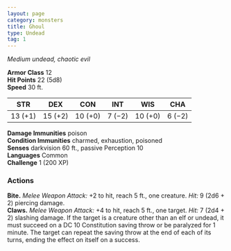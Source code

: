 ```yaml
---
layout: page
category: monsters
title: Ghoul
type: Undead
tag: 1
---
```

_Medium undead, chaotic evil_

**Armor Class** 12    
**Hit Points** 22 (5d8)    
**Speed** 30 ft. 

| STR     | DEX     | CON     | INT     | WIS     | CHA     |
|---------|---------|---------|---------|---------|---------|
| 13 (+1) | 15 (+2) | 10 (+0) | 7 (−2)  | 10 (+0) | 6 (−2)  |

**Damage Immunities** poison    
**Condition Immunities** charmed, exhaustion, poisoned    
**Senses** darkvision 60 ft., passive Perception 10    
**Languages** Common    
**Challenge** 1 (200 XP) 

### Actions    
**Bite.** _Melee Weapon Attack:_ +2 to hit, reach 5 ft., one creature. _Hit:_ 9 (2d6 + 2) piercing damage.    
**Claws.** _Melee Weapon Attack:_ +4 to hit, reach 5 ft., one target. _Hit:_ 7 (2d4 + 2) slashing damage. If the target is a creature other than an elf or undead, it must succeed on a DC 10 Constitution saving throw or be paralyzed for 1 minute. The target can repeat the saving throw at the end of each of its turns, ending the effect on itself on a success.